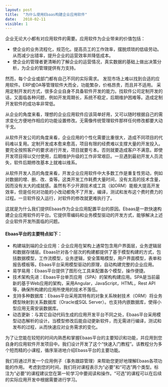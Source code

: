 ```yaml
---
layout: post
title:  "为什么使用Ebaas构建企业应用软件"
date:   2018-02-11
visible: 1
---
```


企业无论大小都有对应用软件的需要。应用软件为企业带来的价值包括：

* 使企业的业务流程化，规范化。提高员工的工作效率，摆脱烦琐的低级劳动。从而减少出错率，提升企业的运营效率并降低成本。
* 使企业的管理者更清晰的了解企业的运营情况，真实数据的基础上做出决策分析，为企业的管理提供有力支持。

然而，每个企业或部门都有自己不同的实际需求。 发现市场上难以找到合适的应用软件。ERP或OA等管理软件大而全，功能繁杂，价格昂贵，而且并不适用。
采用定制开发的方式，很多企业自身不具备软件开发的能力。找软件公司定制开发的话，又面临各种问题，例如开发周期长，系统不稳定，后期维护困难等。造成定制开发软件的成功率非常低。

从企业的角度来看，理想的企业应用软件应该简单好用，又可以随时根据自己的需求变化方便地作相应的功能设置修改。无需像传统管理软件那样任何修改都要大动干戈。

从软件开发公司的角度来看，企业应用的个性化需要比重很大，造成不同项目的代码难以复用。定制开发成本愈来愈高，项目有限的经费难以支撑大量的开发投入。要完全按照客户的要求进行开发，项目就要亏本。否则就要造成客户不满意。即使开发项目得以交付使用，后期维护升级的工作非常艰巨。一旦遇到最初开发人员流失，软件后期修改基本上就难以维系。

从软件开发人员的角度来看，开发企业应用软件中大多数工作是重复性劳动，例如对数据的增、删、改、查等。这类开发工作耗费大量时间，没有太高的技术含量，因而没有太大的成就感。虽然有不少开源技术或工具（如ORM）能极大提高开发效率，但是任何对功能的小改动都免不了开发，编译，测试和发布这个费时费力的过程。一旦软件投入运行，对软件的修改就更难执行了。

这就是为什么我们提供Ebaas作为企业应用配置平台的原因。Ebaas是一款快速构建企业应用软件的平台。它提供零编码和业务模型驱动的开发方式，能够解决上述企业软件开发所面临的问题。

#### Ebaas平台的主要特点如下：

* 构建端到端的企业应用：企业应用在架构上通常包含用户界面层，业务逻辑层和数据存储层。Ebaas针对各个层次的构建都提供了基于模型构建的方式，包括数据模型，工作流模型，业务逻辑，安全策略模型，用户界面模型，表单和报告模板等。Ebaas平台采用模型驱动的原理，自动构建完整的企业应用。
* 易学易用：Ebaas平台提供了图形化工具来配置各个模型，操作便捷。
* 技术架构先进：Ebaas平台单页应用（SPA）的架构构建应用。SPA是当前最新的基于Web应用的架构，采用Angular，JavaScript，HTML，Rest API等，确保所构建的应用所使用的技术不落伍。
* 支持多种数据库：Ebaas平台采用其特有的对象关系映射技术（ORM）将业务模型映射到关系数据库（Oracle或SQL Server）。也支持内嵌数据库，使得小型应用无需安装数据库。
* 动态更新：与其它自动代码生成的应用开发平台不同之处，Ebaas平台采用模型动态解析的设计。当模型修改后能自动更新软件，而无需进行编译，测试和发布的过程，从而快速应对业务需求的变化。

为了让您能在较短的时间内熟悉和掌握Ebaas平台的主要知识和功能，并应用到您自身的应用软件开发项目中。我们设计开发了这个“快速入门教程”。该教程分为多个短而精的小课程，循序渐进地介绍Ebass平台的主要功能。

我们将通过开发一个应用例子（事务跟踪管理）来帮助您更好地理解Ebaas各项功能的作用。
考虑到您的时间，我们将对课程表示为“必要”和“可选”两个类型。标注为“必要”的课程建议您在第一轮学习中要阅读和操作。“可选”的课程可以在后续的实际应用开发中根据需要进行学习。
